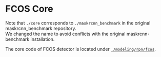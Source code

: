 # FCOS Core

Note that `./core` corresponds to `./maskrcnn_benchmark` in the original maskrcnn_benchmark repository. \
We changed the name to avoid conflicts with the original maskrcnn-benchmark installation.

The core code of FCOS detector is located under [`./modeling/rpn/fcos`](./modeling/rpn/fcos).
